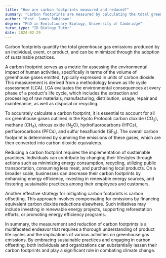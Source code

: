 ```yaml
---
title: "How are carbon footprints measured and reduced?"
summary: "Carbon footprints are measured by calculating the total greenhouse gas emissions caused by an individual, event, or product. They can be reduced by implementing sustainable practices."
author: "Prof. James Robinson"
degree: "PhD in Evolutionary Biology, University of Cambridge"
tutor_type: "IB Biology Tutor"
date: 2024-02-29
---
```


Carbon footprints quantify the total greenhouse gas emissions produced by an individual, event, or product, and can be minimized through the adoption of sustainable practices.

A carbon footprint serves as a metric for assessing the environmental impact of human activities, specifically in terms of the volume of greenhouse gases emitted, typically expressed in units of carbon dioxide. This measurement is derived from a methodology known as life cycle assessment (LCA). LCA evaluates the environmental consequences at every phase of a product's life cycle, which includes the extraction and processing of raw materials, manufacturing, distribution, usage, repair and maintenance, as well as disposal or recycling.

To accurately calculate a carbon footprint, it is essential to account for all six greenhouse gases outlined in the Kyoto Protocol: carbon dioxide ($\text{CO}_2$), methane ($\text{CH}_4$), nitrous oxide ($\text{N}_2\text{O}$), hydrofluorocarbons ($\text{HFCs}$), perfluorocarbons ($\text{PFCs}$), and sulfur hexafluoride ($\text{SF}_6$). The overall carbon footprint is determined by summing the emissions of these gases, which are then converted into carbon dioxide equivalents.

Reducing a carbon footprint requires the implementation of sustainable practices. Individuals can contribute by changing their lifestyles through actions such as minimizing energy consumption, recycling, utilizing public transportation, consuming less meat, and purchasing local products. On a broader scale, businesses can decrease their carbon footprints by enhancing energy efficiency, investing in renewable energy sources, and fostering sustainable practices among their employees and customers.

Another effective strategy for mitigating carbon footprints is carbon offsetting. This approach involves compensating for emissions by financing equivalent carbon dioxide reductions elsewhere. Such initiatives may include investing in renewable energy projects, supporting reforestation efforts, or promoting energy efficiency programs.

In summary, the measurement and reduction of carbon footprints is a multifaceted endeavor that requires a thorough understanding of product life cycles and the implications of various activities on greenhouse gas emissions. By embracing sustainable practices and engaging in carbon offsetting, both individuals and organizations can substantially lessen their carbon footprints and play a significant role in combating climate change.
    